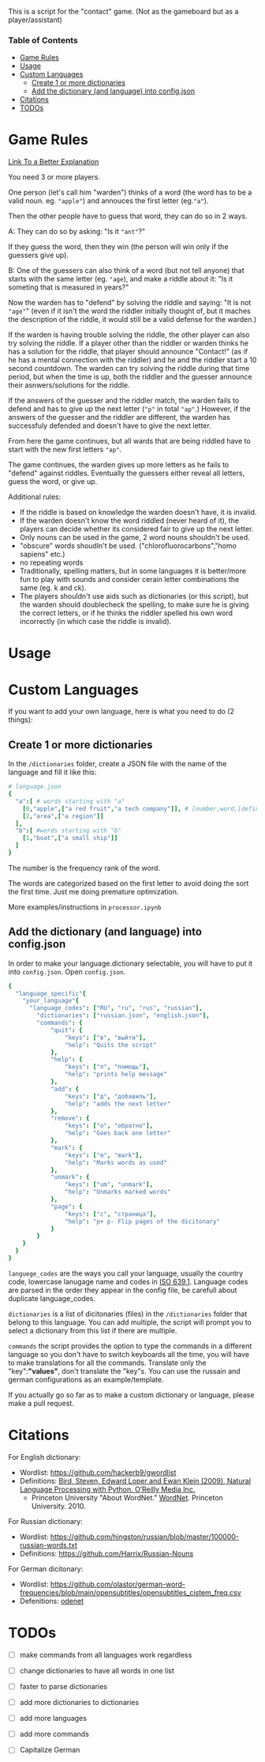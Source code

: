 This is a script for the "contact" game. (Not as the gameboard but as a player/assistant)

### Table of Contents
- [Game Rules](#game-rules)
- [Usage](#usage)
- [Custom Languages](#custom-languages)
  - [Create 1 or more dictionaries](#create-1-or-more-dictionaries)
  - [Add the dictionary (and language) into config.json](#add-the-dictionary-and-language-into-configjson)
- [Citations](#citations)
- [TODOs](#todos)

# Game Rules

[Link To a Better Explanation](https://www.ludozofi.com/home/games/contact/#:~:text=Contact%20is%20a%20word%2Dguessing,asking%20questions%20to%20the%20wordmaster.)

You need 3 or more players.

One person (let's call him "warden") thinks of a word (the word has to be a valid noun. eg. `"apple"`) and annouces the first letter (eg.`"a"`).

Then the other people have to guess that word, they can do so in 2 ways.

A: They can do so by asking: "Is it `"ant"`?"

If they guess the word, then they win (the person will win only if the guessers give up).

B: One of the guessers can also think of a word (but not tell anyone) that starts with the same letter (eg. `"age`), and make a riddle about it: "Is it someting that is measured in years?"

Now the warden has to "defend" by solving the riddle and saying: "It is not `"age"`" (even if it isn't the word the riddler initially thought of, but it maches the description of the riddle, it would still be a valid defense for the warden.)

If the warden is having trouble solving the riddle, the other player can also try solving the riddle. If a player other than the riddler or warden thinks he has a solution for the riddle, that player should announce "Contact!" (as if he has a mental connection with the riddler) and he and the riddler start a 10 second countdown. The warden can try solving the riddle during that time period, but when the time is up, both the riddler and the guesser announce their asnwers/solutions for the riddle.

If the answers of the guesser and the riddler match, the warden fails to defend and has to give up the next letter (`"p"` in total `"ap"`.) However, if the answers of the guesser and the riddler are different, the warden has successfuly defended and doesn't have to give the next letter.

From here the game continues, but all wards that are being riddled have to start with the new first letters    `"ap"`.

The game continues, the warden gives up more letters as he fails to "defend" against riddles. Eventually the guessers either reveal all letters, guess the word, or give up.

Additional rules:
- If the riddle is based on knowledge the warden doesn't have, it is invalid.
- If the warden doesn't know the word riddled (never heard of it), the players can decide whether its considered fair to give up the next letter.
- Only nouns can be used in the game, 2 word nouns shouldn't be used.
- "obscure" words shoudln't be used. ("chlorofluorocarbons","homo sapiens" etc.)
- no repeating words
- Traditionally, spelling matters, but in some languages it is better/more fun to play with sounds and consider cerain letter combinations the same (eg. k and ck).
- The players shouldn't use aids such as dictionaries (or this script), but the warden should doublecheck the spelling, to make sure he is giving the correct letters, or if he thinks the riddler spelled his own word incorrectly (in which case the riddle is invalid).

# Usage

# Custom Languages

If you want to add your own language, here is what you need to do (2 things):

## Create 1 or more dictionaries

In the `/dictionaries` folder, create a JSON file with the name of the language and fill it like this:

```nim
# language.json
{
  "a":[ # words starting with "a"
    [0,"apple",["a red fruit","a tech company"]], # [number,word,[definixtions]]
    [2,"area",["a region"]]
  ],
  "b":[ #words starting with "b"
    [1,"boat",["a small ship"]]
  ]
}
```

The number is the frequency rank of the word. 

The words are categorized based on the first letter to avoid doing the sort the first time. Just me doing premature optimization.

More examples/instructions in `processor.ipynb`

## Add the dictionary (and language) into config.json

In order to make your language.dictionary selectable, you will have to put it into `config.json`. Open `config.json`.

```nim
{
  "language_specific"{
    "your_language"{
      "language_codes": ["RU", "ru", "rus", "russian"],
        "dictionaries": ["russian.json", "english.json"],
        "commands": {
            "quit": {
                "keys": ["в", "выйти"],
                "help": "Quits the script"
            },
            "help": {
                "keys": ["п", "помощь"],
                "help": "prints help message"
            },
            "add": {
                "keys": ["д", "добавиль"],
                "help": "adds the next letter"
            },
            "remove": {
                "keys": ["о", "обратно"],
                "help": "Goes back one letter"
            },
            "mark": {
                "keys": ["m", "mark"],
                "help": "Marks words as used"
            },
            "unmark": {
                "keys": ["um", "unmark"],
                "help": "Unmarks marked words"
            },
            "page": {
                "keys": ["с", "страница"],
                "help": "p+ p- Flip pages of the dicitonary"
            }
        }
    }
  }
}
```

`languege_codes` are the ways you call your language, usually the country code, lowercase lanugage name and codes in [ISO 639.1](https://en.wikipedia.org/wiki/List_of_ISO_639-1_codes). Language codes are parsed in the order they appear in the config file, be carefull about duplicate language_codes.

`dictionaries` is a list of dicitonaries (files) in the `/dictionaries` folder that belong to this language. You can add multiple, the script will prompt you to select a dictionary from this list if there are multiple.

`commands` the script provides the option to type the commands in a different language so you don't have to switch keyboards all the time, you will have to make translations for all the commands. Translate only the "key":**"values"**, don't translate the "key"s. You can use the russain and german configurations as an example/template.

If you actually go so far as to make a custom dictionary or language, please make a pull request.

# Citations

For English dictionary:
- Wordlist: https://github.com/hackerb9/gwordlist
- Definitions: [Bird, Steven, Edward Loper and Ewan Klein (2009), Natural Language Processing with Python. O’Reilly Media Inc.](https://www.nltk.org) 
  - Princeton University "About WordNet." [WordNet](https://wordnet.princeton.edu/). Princeton University. 2010. 

For Russian dictionary:
- Wordlist: https://github.com/hingston/russian/blob/master/100000-russian-words.txt
- Definitions: https://github.com/Harrix/Russian-Nouns

For German dicitonary:
- Wordlist: https://github.com/olastor/german-word-frequencies/blob/main/opensubtitles/opensubtitles_cistem_freq.csv
- Defenitions: [odenet](https://github.com/hdaSprachtechnologie/odenet)

# TODOs
- [ ] make commands from all languages work regardless
- [ ] change dictionaries to have all words in one list
- [ ] faster to parse dictionaries
- [ ] add more dictionaries to dictionaries
- [ ] add more languages
- [ ] add more commands
- [ ] Capitalize German
    